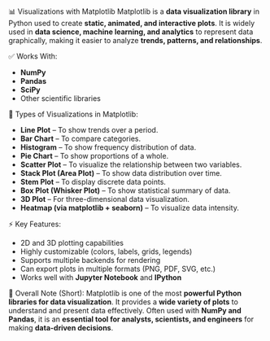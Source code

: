 📊 Visualizations with Matplotlib
Matplotlib is a **data visualization library** in Python used to create **static, animated, and interactive plots**. It is widely used in **data science, machine learning, and analytics** to represent data graphically, making it easier to analyze **trends, patterns, and relationships**.

 ✅ Works With:
* **NumPy**
* **Pandas**
* **SciPy**
* Other scientific libraries

📌 Types of Visualizations in Matplotlib:
* **Line Plot** – To show trends over a period.
* **Bar Chart** – To compare categories.
* **Histogram** – To show frequency distribution of data.
* **Pie Chart** – To show proportions of a whole.
* **Scatter Plot** – To visualize the relationship between two variables.
* **Stack Plot (Area Plot)** – To show data distribution over time.
* **Stem Plot** – To display discrete data points.
* **Box Plot (Whisker Plot)** – To show statistical summary of data.
* **3D Plot** – For three-dimensional data visualization.
* **Heatmap (via matplotlib + seaborn)** – To visualize data intensity.

⚡ Key Features:
* 2D and 3D plotting capabilities
* Highly customizable (colors, labels, grids, legends)
* Supports multiple backends for rendering
* Can export plots in multiple formats (PNG, PDF, SVG, etc.)
* Works well with **Jupyter Notebook** and **IPython**

📝 Overall Note (Short):
Matplotlib is one of the most **powerful Python libraries for data visualization**. It provides a **wide variety of plots** to understand and present data effectively. Often used with **NumPy and Pandas**, it is an **essential tool for analysts, scientists, and engineers** for making **data-driven decisions**.

